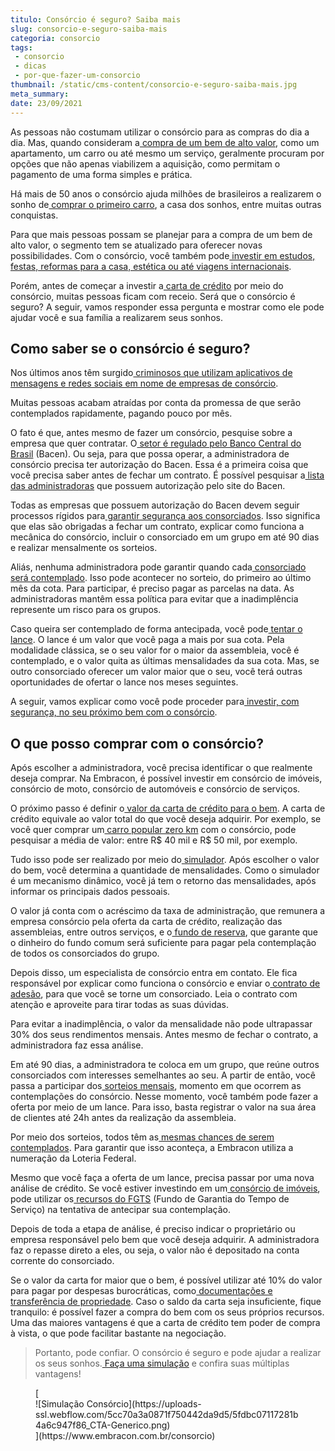 ```yaml
---
titulo: Consórcio é seguro? Saiba mais
slug: consorcio-e-seguro-saiba-mais
categoria: consorcio
tags:
 - consorcio
 - dicas
 - por-que-fazer-um-consorcio
thumbnail: /static/cms-content/consorcio-e-seguro-saiba-mais.jpg
meta_summary: 
date: 23/09/2021
---
```

As pessoas não costumam utilizar o consórcio para as compras do dia a dia. Mas, quando consideram a[ compra de um bem de alto valor](https://www.embracon.com.br/blog/voce-conhece-todos-os-tipos-de-consorcio), como um apartamento, um carro ou até mesmo um serviço, geralmente procuram por opções que não apenas viabilizem a aquisição, como permitam o pagamento de uma forma simples e prática.

Há mais de 50 anos o consórcio ajuda milhões de brasileiros a realizarem o sonho de[ comprar o primeiro carro](https://www.embracon.com.br/blog/primeiro-carro-como-acertar-na-escolha), a casa dos sonhos, entre muitas outras conquistas.

Para que mais pessoas possam se planejar para a compra de um bem de alto valor, o segmento tem se atualizado para oferecer novas possibilidades. Com o consórcio, você também pode[ investir em estudos, festas, reformas para a casa, estética ou até viagens internacionais](https://www.embracon.com.br/blog/consorcio-de-servicos-tudo-o-que-voce-precisa-saber-sobre-o-assunto).

Porém, antes de começar a investir a[ carta de crédito](https://www.embracon.com.br/blog/tudo-o-que-voce-precisa-saber-sobre-a-carta-de-credito-de-consorcios) por meio do consórcio, muitas pessoas ficam com receio. Será que o consórcio é seguro? A seguir, vamos responder essa pergunta e mostrar como ele pode ajudar você e sua família a realizarem seus sonhos.

**Como saber se o consórcio é seguro?**
---------------------------------------

Nos últimos anos têm surgido[ criminosos que utilizam aplicativos de mensagens e redes sociais em nome de empresas de consórcio](https://www.embracon.com.br/blog/fraude-em-consorcio-como-nao-cair-em-golpes).

Muitas pessoas acabam atraídas por conta da promessa de que serão contemplados rapidamente, pagando pouco por mês.

O fato é que, antes mesmo de fazer um consórcio, pesquise sobre a empresa que quer contratar. O[ setor é regulado pelo Banco Central do Brasil](https://www.embracon.com.br/blog/como-fazer-um-consorcio) (Bacen). Ou seja, para que possa operar, a administradora de consórcio precisa ter autorização do Bacen. Essa é a primeira coisa que você precisa saber antes de fechar um contrato. É possível pesquisar a[ lista das administradoras](https://www3.bcb.gov.br/ranking/consorcio.do) que possuem autorização pelo site do Bacen.

Todas as empresas que possuem autorização do Bacen devem seguir processos rígidos para[ garantir segurança aos consorciados](https://www.embracon.com.br/blog/tire-todas-as-suas-duvidas-sobre-os-direitos-e-deveres-do-consorciado). Isso significa que elas são obrigadas a fechar um contrato, explicar como funciona a mecânica do consórcio, incluir o consorciado em um grupo em até 90 dias e realizar mensalmente os sorteios.

Aliás, nenhuma administradora pode garantir quando cada[ consorciado será contemplado](https://www.embracon.com.br/blog/saiba-o-que-fazer-quando-for-contemplado-no-consorcio). Isso pode acontecer no sorteio, do primeiro ao último mês da cota. Para participar, é preciso pagar as parcelas na data. As administradoras mantêm essa política para evitar que a inadimplência represente um risco para os grupos.

Caso queira ser contemplado de forma antecipada, você pode[ tentar o lance](https://www.embracon.com.br/blog/como-funcionam-os-tipos-de-lances-no-consorcio). O lance é um valor que você paga a mais por sua cota. Pela modalidade clássica, se o seu valor for o maior da assembleia, você é contemplado, e o valor quita as últimas mensalidades da sua cota. Mas, se outro consorciado oferecer um valor maior que o seu, você terá outras oportunidades de ofertar o lance nos meses seguintes.

A seguir, vamos explicar como você pode proceder para[ investir, com segurança, no seu próximo bem com o consórcio](https://www.embracon.com.br/blog/8-motivos-que-comprovam-que-consorcio-e-investimento).

**O que posso comprar com o consórcio?**
----------------------------------------

Após escolher a administradora, você precisa identificar o que realmente deseja comprar. Na Embracon, é possível investir em consórcio de imóveis, consórcio de moto, consórcio de automóveis e consórcio de serviços.

O próximo passo é definir o[ valor da carta de crédito para o bem](https://www.embracon.com.br/blog/correcao-carta-de-credito-consorcio). A carta de crédito equivale ao valor total do que você deseja adquirir. Por exemplo, se você quer comprar um[ carro popular zero km](https://www.embracon.com.br/blog/carros-mais-baratos-os-modelos-de-ate-r-40-mil) com o consórcio, pode pesquisar a média de valor: entre R$ 40 mil e R$ 50 mil, por exemplo.

Tudo isso pode ser realizado por meio do[ simulador](https://www.embracon.com.br/blog/simulacao-de-consorcio). Após escolher o valor do bem, você determina a quantidade de mensalidades. Como o simulador é um mecanismo dinâmico, você já tem o retorno das mensalidades, após informar os principais dados pessoais.

O valor já conta com o acréscimo da taxa de administração, que remunera a empresa consórcio pela oferta da carta de crédito, realização das assembleias, entre outros serviços, e o[ fundo de reserva](https://www.embracon.com.br/blog/entenda-como-funciona-a-devolucao-do-fundo-de-reserva), que garante que o dinheiro do fundo comum será suficiente para pagar pela contemplação de todos os consorciados do grupo.

Depois disso, um especialista de consórcio entra em contato. Ele fica responsável por explicar como funciona o consórcio e enviar o[ contrato de adesão](https://www.embracon.com.br/blog/saiba-o-que-avaliar-antes-de-assinar-um-contrato-de-consorcio), para que você se torne um consorciado. Leia o contrato com atenção e aproveite para tirar todas as suas dúvidas.

Para evitar a inadimplência, o valor da mensalidade não pode ultrapassar 30% dos seus rendimentos mensais. Antes mesmo de fechar o contrato, a administradora faz essa análise.

Em até 90 dias, a administradora te coloca em um grupo, que reúne outros consorciados com interesses semelhantes ao seu. A partir de então, você passa a participar dos[ sorteios mensais](https://www.embracon.com.br/blog/assembleia-de-consorcio-como-funciona), momento em que ocorrem as contemplações do consórcio. Nesse momento, você também pode fazer a oferta por meio de um lance. Para isso, basta registrar o valor na sua área de clientes até 24h antes da realização da assembleia.

Por meio dos sorteios, todos têm as[ mesmas chances de serem contemplados](https://www.embracon.com.br/blog/como-ser-contemplado-mais-rapido-no-consorcio). Para garantir que isso aconteça, a Embracon utiliza a numeração da Loteria Federal.

Mesmo que você faça a oferta de um lance, precisa passar por uma nova análise de crédito. Se você estiver investindo em um[ consórcio de imóveis](https://www.embracon.com.br/blog/15-duvidas-sobre-consorcio-de-imoveis), pode utilizar os[ recursos do FGTS](https://www.embracon.com.br/blog/5-passos-para-voce-usar-o-fgts-no-consorcio-imobiliario) (Fundo de Garantia do Tempo de Serviço) na tentativa de antecipar sua contemplação.

Depois de toda a etapa de análise, é preciso indicar o proprietário ou empresa responsável pelo bem que você deseja adquirir. A administradora faz o repasse direto a eles, ou seja, o valor não é depositado na conta corrente do consorciado.

Se o valor da carta for maior que o bem, é possível utilizar até 10% do valor para pagar por despesas burocráticas, como[ documentações e transferência de propriedade](https://www.embracon.com.br/blog/qual-e-a-documentacao-necessaria-para-a-compra-de-um-imovel). Caso o saldo da carta seja insuficiente, fique tranquilo: é possível fazer a compra do bem com os seus próprios recursos. Uma das maiores vantagens é que a carta de crédito tem poder de compra à vista, o que pode facilitar bastante na negociação.

> Portanto, pode confiar. O consórcio é seguro e pode ajudar a realizar os seus sonhos.[ Faça uma simulação](https://www.embracon.com.br/) e confira suas múltiplas vantagens!

<figure class="w-richtext-figure-type-image w-richtext-align-center">[<div>![Simulação Consórcio](https://uploads-ssl.webflow.com/5cc70a3a0871f750442da9d5/5fdbc07117281b4a6c947f86_CTA-Generico.png)</div>](https://www.embracon.com.br/consorcio)</figure>‍
